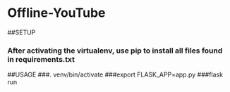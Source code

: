 # Offline-YouTube

##SETUP
### After activating the virtualenv, use pip to install all files found in requirements.txt

##USAGE
###. venv/bin/activate 
###export FLASK_APP=app.py
###flask run
